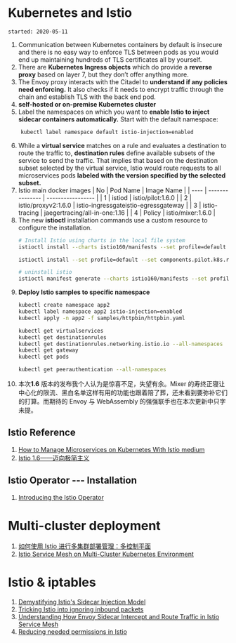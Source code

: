 # Kubernetes and Istio
    started: 2020-05-11

1. Communication between Kubernetes containers by default is insecure and there is no easy way to enforce TLS between pods as you would end up maintaining hundreds of TLS certificates all by yourself.
2. There are **Kubernetes Ingress objects** which do provide a **reverse proxy** based on layer 7, but they don’t offer anything more.
3. The Envoy proxy interacts with the Citadel to **understand if any policies need enforcing.** It also checks if it needs to encrypt traffic through the chain and establish TLS with the back end pod.
4. **self-hosted or on-premise Kubernetes cluster**
5. Label the namespaces on which you want to **enable Istio to inject sidecar containers automatically.** Start with the default namespace:
```bash
    kubectl label namespace default istio-injection=enabled
```
6. While a **virtual service** matches on a rule and evaluates a destination to route the traffic to, **destination rules** define available subsets of the service to send the traffic. That implies that based on the destination subset selected by the virtual service, Istio would route requests to all microservices pods **labeled with the version specified by the selected subset.**
7. Istio main docker images
    | No | Pod Name | Image Name |
    | ---- | --------------- | ----------------- |
    | 1     | istiod              | istio/pilot:1.6.0  |
    | 2     | istio/proxyv2:1.6.0 | istio-ingressgateistio-egressgateway |
    | 3     | istio-tracing   | jaegertracing/all-in-one:1.16 |
    | 4     | Policy             |   istio/mixer:1.6.0                   |  
8. The new **istioctl** installation commands use a custom resource to configure the installation. 
    ```bash
    # Install Istio using charts in the local file system
    istioctl install --charts istio160/manifests --set profile=default

    istioctl install --set profile=default --set components.pilot.k8s.resources.requests.memory=512Mi

    # uninstall istio
    istioctl manifest generate --charts istio160/manifests --set profile=default | kubectl delete -f -
    ```
9. **Deploy Istio samples to specific namespace**
    ```bash
    kubectl create namespace app2
    kubectl label namespace app2 istio-injection=enabled
    kubectl apply -n app2 -f samples/httpbin/httpbin.yaml

    kubectl get virtualservices
    kubectl get destinationrules 
    kubectl get destinationrules.networking.istio.io --all-namespaces 
    kubectl get gateway
    kubectl get pods

    kubectl get peerauthentication --all-namespaces
    ```
10. 本次**1.6** 版本的发布我个人认为是惊喜不足，失望有余。Mixer 的寿终正寝让中心化的限流、黑白名单这样有用的功能也跟着陪了葬，还未看到要弥补它们的打算。而期待的 Envoy 与 WebAssembly 的强强联手也在本次更新中只字未提。



## Istio Reference
1. [How to Manage Microservices on Kubernetes With Istio medium](https://medium.com/better-programming/how-to-manage-microservices-on-kubernetes-with-istio-c25e97a60a59)
2. [Istio 1.6——迈向极简主义](https://zhuanlan.zhihu.com/p/144535273)


## Istio Operator --- Installation
1. [Introducing the Istio Operator](https://istio.io/blog/2019/introducing-istio-operator/)


# Multi-cluster deployment
1. [如何使用 Istio 进行多集群部署管理：多控制平面](https://zhuanlan.zhihu.com/p/144510796)
2. [Istio Service Mesh on Multi-Cluster Kubernetes Environment](https://medium.com/better-programming/istio-service-mesh-on-multi-cluster-kubernetes-environment-518094cdcdc4)

# Istio & iptables
1. [Demystifying Istio's Sidecar Injection Model](https://istio.io/blog/2019/data-plane-setup/)
2. [Tricking Istio into ignoring inbound packets](https://jpittis.ca/posts/tricking-istio-with-iptables.html)
3. [Understanding How Envoy Sidecar Intercept and Route Traffic in Istio Service Mesh](https://medium.com/faun/understanding-how-envoy-sidecar-intercept-and-route-traffic-in-istio-service-mesh-20fea2a78833)
4. [Reducing needed permissions in Istio](https://itnext.io/slashing-needed-permissions-in-istio-f05fe145698d)